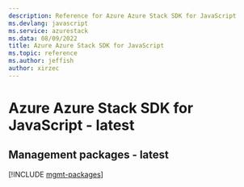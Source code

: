 ```yaml
---
description: Reference for Azure Azure Stack SDK for JavaScript
ms.devlang: javascript
ms.service: azurestack
ms.data: 08/09/2022
title: Azure Azure Stack SDK for JavaScript
ms.topic: reference
ms.author: jeffish
author: xirzec
---
```

# Azure Azure Stack SDK for JavaScript - latest

## Management packages - latest
[!INCLUDE [mgmt-packages](azure-stack-mgmt-index.md)]